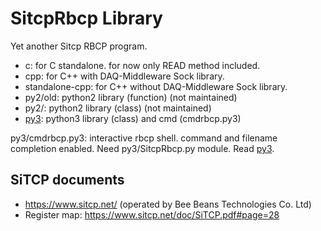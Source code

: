 # SitcpRbcp Library

Yet another Sitcp RBCP program.

- c: for C standalone.  for now only READ method included.
- cpp: for C++ with DAQ-Middleware Sock library.
- standalone-cpp: for C++ without DAQ-Middleware Sock library.
- py2/old: python2 library (function) (not maintained)
- py2/: python2 library (class) (not maintained)
- [py3](py3): python3 library (class) and cmd (cmdrbcp.py3)

py3/cmdrbcp.py3: interactive rbcp shell.  command and filename
completion enabled. Need py3/SitcpRbcp.py module.
Read [py3](py3).

## SiTCP documents

- https://www.sitcp.net/ (operated by Bee Beans Technologies Co. Ltd)
- Register map: https://www.sitcp.net/doc/SiTCP.pdf#page=28
